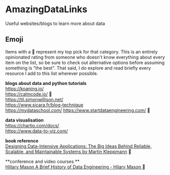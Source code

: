 # AmazingDataLinks
Useful websites/blogs to learn more about data 

## Emoji
Items with a 🌟 represent my top pick for that category. This is an entirely opinionated rating from someone who doesn't know everything about every item on the list, so be sure to check out alternative options before assuming something is "the best". That said, I do explore and read briefly every resource I add to this list wherever possible.

**blogs about data and python tutorials**  
https://koaning.io/     
https://calmcode.io/     🌟   
https://til.simonwillison.net/    
https://www.sicara.fr/blog-technique  
https://mydataschool.com/
https://www.startdataengineering.com/  🌟  

**data visualisation**   
https://chartio.com/docs/  
https://www.data-to-viz.com/  

**book reference**  
[ Designing Data-Intensive Applications: The Big Ideas Behind Reliable, Scalable, and Maintainable Systems 
by Martin Kleppmann](https://github.com/ms2ag16/Books/blob/master/Designing%20Data-Intensive%20Applications%20-%20Martin%20Kleppmann.pdf) 🌟    


**conference and video courses **   
[Hillary Mason A Brief History of Data Engineering - Hilary Mason ](https://www.youtube.com/watch?v=wigd8eJeeFY&t=1729s)  🌟

